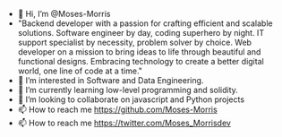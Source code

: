 - 👋 Hi, I’m @Moses-Morris
- "Backend developer with a passion for crafting efficient and scalable solutions. Software engineer by day, coding superhero by night. IT support specialist by necessity, problem solver by choice. Web developer on a mission to bring ideas to life through beautiful and functional designs. Embracing technology to create a better digital world, one line of code at a time."
- 👀 I’m interested in Software and  Data Engineering.
- 🌱 I’m currently learning low-level programming and solidity.
- 💞️ I’m looking to collaborate on javascript and Python projects
- 📫 How to reach me https://github.com/Moses-Morris
- 📫 How to reach me https://twitter.com/Moses_Morrisdev

<!---
Moses-Morris/Moses-Morris is a ✨ special ✨ repository because its `README.md` (this file) appears on your GitHub profile.
You can click the Preview link to take a look at your changes.
--->
